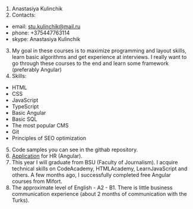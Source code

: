 1. Anastasiya Kulinchik
2. Contacts:
  * email: stu.kulinchik@mail.ru
  * phone: +375447763114
  * skype: Anastasiya Kulinchik
3. My goal in these courses is to maximize programming and layout skills, learn basic algorithms and get experience at interviews. I really want to go through these courses to the end and learn some framework (preferably Angular)
4. Skills:
  * HTML
  * CSS
  * JavaScript
  * TypeScript
  * Basic Angular
  * Basic SQL
  * The most popular CMS
  * Git
  * Principles of SEO optimization
 5. Code samples you can see in the githab repository.
 6. [Application](https://github.com/AnastasiyaKul/HR-UP) for HR (Angular).
 7. This year I will graduate from BSU (Faculty of Journalism). I acquire technical skills on CodeAcademy, HTMLAcademy, LearnJavaScript and others. A few months ago, I successfully completed free Angular courses from Mifort.
 8. The approximate level of English - A2 - B1. There is little business communication experience (about 2 months of communication with the Turks).
  
